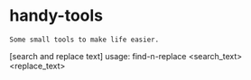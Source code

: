 # handy-tools
    Some small tools to make life easier.

[search and replace text]
    usage: find-n-replace <file> <search_text> <replace_text>
